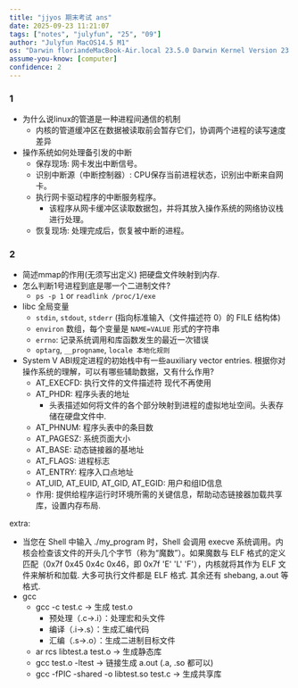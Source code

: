 ```yaml
---
title: "jjyos 期末考试 ans"
date: 2025-09-23 11:21:07
tags: ["notes", "julyfun", "25", "09"]
author: "Julyfun MacOS14.5 M1"
os: "Darwin floriandeMacBook-Air.local 23.5.0 Darwin Kernel Version 23.5.0: Wed May  1 20:16:51 PDT 2024; root:xnu-10063.121.3~5/RELEASE_ARM64_T8103 arm64"
assume-you-know: [computer]
confidence: 2
---
```


### 1
- 为什么说linux的管道是一种进程间通信的机制
    - 内核的管道缓冲区在数据被读取前会暂存它们，协调两个进程的读写速度差异
- 操作系统如何处理备引发的中断
    - 保存现场: 网卡发出中断信号。
    - 识别中断源（中断控制器）: CPU保存当前进程状态，识别出中断来自网卡。
    - 执行网卡驱动程序的中断服务程序。
        - 该程序从网卡缓冲区读取数据包，并将其放入操作系统的网络协议栈进行处理。
    - 恢复现场: 处理完成后，恢复被中断的进程。

### 2
- 简述mmap的作用(无须写出定义)
把硬盘文件映射到内存.
- 怎么判断1号进程到底是哪一个二进制文件?
    - `ps -p 1` or `readlink /proc/1/exe`
- libc 全局变量
    - `stdin`, `stdout`, `stderr` (指向标准输入（文件描述符 0）的 FILE 结构体)
    - `environ` 数组，每个变量是 `NAME=VALUE` 形式的字符串
    - `errno`: 记录系统调用和库函数发生的最近一次错误
    - `optarg`, `__progname`, `locale 本地化规则`
- System V ABI规定进程的初始栈中有一些auxiliary vector entries. 根据你对操作系统的理解，可以有哪些辅助数据，又有什么作用?
    - AT_EXECFD: 执行文件的文件描述符 现代不再使用
    - AT_PHDR: 程序头表的地址
        - 头表描述如何将文件的各个部分映射到进程的虚拟地址空间。头表存储在硬盘文件中.
    - AT_PHNUM: 程序头表中的条目数
    - AT_PAGESZ: 系统页面大小
    - AT_BASE: 动态链接器的基地址
    - AT_FLAGS: 进程标志
    - AT_ENTRY: 程序入口点地址
    - AT_UID, AT_EUID, AT_GID, AT_EGID: 用户和组ID信息
    - 作用: 提供给程序运行时环境所需的关键信息，帮助动态链接器加载共享库，设置内存布局.

extra:
- 当您在 Shell 中输入 ./my_program 时，Shell 会调用 execve 系统调用。内核会检查该文件的开头几个字节（称为“魔数”）。如果魔数与 ELF 格式的定义匹配（0x7f 0x45 0x4c 0x46，即 0x7f 'E' 'L' 'F'），内核就将其作为 ELF 文件来解析和加载. 大多可执行文件都是 ELF 格式. 其余还有 shebang, a.out 等格式.
- gcc
    - gcc -c test.c → 生成 test.o
        - 预处理（.c→.i）：处理宏和头文件
        - 编译（.i→.s）：生成汇编代码
        - 汇编（.s→.o）：生成二进制目标文件
    - ar rcs libtest.a test.o → 生成静态库
    - gcc test.o -ltest → 链接生成 a.out (.a, .so 都可以)
    - gcc -fPIC -shared -o libtest.so test.c → 生成共享库

